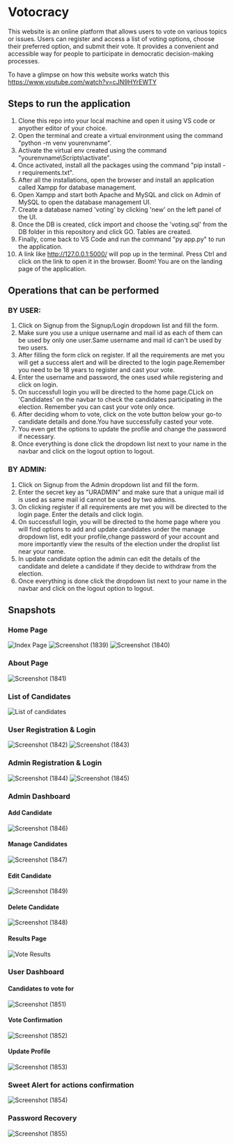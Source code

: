 # Votocracy
This website is an online platform that allows users to vote on various topics or issues. Users can register and access a list of voting options, choose their preferred option, and submit their vote. It provides a convenient and accessible way for people to participate in democratic decision-making processes.

To have a glimpse on how this website works watch this https://www.youtube.com/watch?v=cJN9HYrEWTY

## Steps to run the application
1. Clone this repo into your local machine and open it using VS code or anyother editor of your choice.
2. Open the terminal and create a virtual environment using the command "python -m venv yourenvname".
3. Activate the virtual env created using the command "yourenvname\Scripts\activate".
4. Once activated, install all the packages using the command "pip install -r requirements.txt".
5. After all the installations, open the browser and install an application called Xampp for database management.
6. Open Xampp and start both Apache and MySQL and click on Admin of MySQL to open the database management UI.
7. Create a database named 'voting' by clicking 'new' on the left panel of the UI.
8. Once the DB is created, click import and choose the 'voting.sql' from the DB folder in this repository and click GO. Tables are created.
9. Finally, come back to VS Code and run the command "py app.py" to run the application. 
10. A link like http://127.0.0.1:5000/ will pop up in the terminal. Press Ctrl and click on the link to open it in the browser. Boom! You are on the landing page of the application.

## Operations that can be performed
### BY USER:
1. Click on Signup from the Signup/Login dropdown list and fill the form.
2. Make sure you use a unique username and mail id as each of them can be used by only one user.Same username and mail id can't be used by two users.
3. After filling the form click on register. If all the requirements are met you will get a success alert and will be directed to the login page.Remember you need to be 18 years to register and cast your vote.
4. Enter the username and password, the ones used while registering and click on login.
5. On successfull login you will be directed to the home page.CLick on 'Candidates' on the navbar to check the candidates participating in the election. Remember you can cast your vote only once.
6. After deciding whom to vote, click on the vote button below your go-to candidate details and done.You have successfully casted your vote.
7. You even get the options to update the profile and change the password if necessary.
8. Once everything is done click the dropdown list next to your name in the navbar and click on the logout option to logout.

### BY ADMIN:
1. Click on Signup from the Admin dropdown list and fill the form.
2. Enter the secret key as "URADMIN" and make sure that a unique mail id is used as same mail id cannot be used by two admins.
3. On clicking register if all requirements are met you will be directed to the login page. Enter the details and click login.
4. On successfull login, you will be directed to the home page where you will find options to add and update candidates under the manage dropdown list, edit your profile,change password of your account and more importantly view the results of the election under the droplist list near your name.
5. In update candidate option the admin can edit the details of the candidate and delete a candidate if they decide to withdraw from the election.
6. Once everything is done click the dropdown list next to your name in the navbar and click on the logout option to logout.

## Snapshots
### Home Page
![Index Page](https://user-images.githubusercontent.com/65860350/231240171-a01f80ce-14cf-4cfe-94b0-2c321def755c.png)
![Screenshot (1839)](https://user-images.githubusercontent.com/65860350/231240189-b97a323e-5bab-4c4b-9f82-e9c59823fa54.png)
![Screenshot (1840)](https://user-images.githubusercontent.com/65860350/231240221-c57f2174-ef9a-419d-bfdd-7c9ae241a989.png)
### About Page
![Screenshot (1841)](https://user-images.githubusercontent.com/65860350/231240705-1f9e1a29-13f2-44d4-bff0-5a9b309ed22b.png)
### List of Candidates
![List of candidates](https://user-images.githubusercontent.com/65860350/231240830-95be215d-5583-4a4d-a3fc-f40c7c63ce38.png)
### User Registration & Login
![Screenshot (1842)](https://user-images.githubusercontent.com/65860350/231241690-2e6b5168-f402-4394-9442-1d01eca9fcc0.png)
![Screenshot (1843)](https://user-images.githubusercontent.com/65860350/231241708-1cb142eb-57c0-413f-a88b-bf62ac80268d.png)
### Admin Registration & Login
![Screenshot (1844)](https://user-images.githubusercontent.com/65860350/231241801-a0bc4485-0b0e-4f70-9326-ed5fbbc0178a.png)
![Screenshot (1845)](https://user-images.githubusercontent.com/65860350/231241833-9d395f02-04ac-4eed-ba14-8df14f9c2420.png)
### Admin Dashboard
#### Add Candidate
![Screenshot (1846)](https://user-images.githubusercontent.com/65860350/231243897-382bffd8-5b11-453f-ba40-bdf8bee21aff.png)
#### Manage Candidates
![Screenshot (1847)](https://user-images.githubusercontent.com/65860350/231243985-d1a5b89e-0364-437a-9424-bb6b2a710672.png)
#### Edit Candidate
![Screenshot (1849)](https://user-images.githubusercontent.com/65860350/231244066-7e96eddd-d4cb-4f16-91db-89d37582dfda.png)
#### Delete Candidate
![Screenshot (1848)](https://user-images.githubusercontent.com/65860350/231244163-3bb70ea1-c7df-493d-8fb1-cdf08ff4e744.png)
#### Results Page
![Vote Results](https://user-images.githubusercontent.com/65860350/231246220-ce499ed5-170e-4133-9752-a8e788e35d06.png)
### User Dashboard
#### Candidates to vote for
![Screenshot (1851)](https://user-images.githubusercontent.com/65860350/231245732-a925b77e-a06f-4e15-baf8-683c80bac94e.png)
#### Vote Confirmation
![Screenshot (1852)](https://user-images.githubusercontent.com/65860350/231245844-075925f1-9eca-47b3-8f4a-e4822f4ee70c.png)
#### Update Profile
![Screenshot (1853)](https://user-images.githubusercontent.com/65860350/231245927-ca59cec3-4a8d-40a0-919b-af208ac3bb01.png)
### Sweet Alert for actions confirmation
![Screenshot (1854)](https://user-images.githubusercontent.com/65860350/231246918-abc5ba9b-286a-4d17-a249-c54fd16ee1aa.png)
### Password Recovery
![Screenshot (1855)](https://user-images.githubusercontent.com/65860350/231247105-408bd23c-7451-405e-9d09-8824aa3315e8.png)

